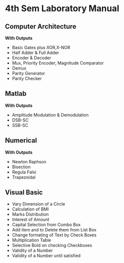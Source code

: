 # 4th Sem Laboratory Manual

## Computer Architecture
**With Outputs**
- Basic Gates plus XOR,X-NOR
- Half Adder & Full Adder
- Encoder & Decoder
- Mux, Priority Encoder, Magnitude 
Comparator
- Demux
- Parity Generator
- Parity Checker

## Matlab
**With Outputs**
- Amplitude Modulation & Demodulation
- DSB-SC
- SSB-SC

## Numerical
**With Outputs**
- Newton Raphson
- Bisection
- Regula Falsi 
- Trapezoidal 

## Visual Basic
- Vary Dimension of a Circle
- Calculation of BMI
- Marks Distribution
- Interest of Amount
- Capital Selection from Combo Box
- Add item and to Delete them from List Box
- Change formating of Text by Check Boxes
- Multiplication Table
- Selective Bold on checking Checkboxes
- Validity of a Number
- Validity of a Number until satisfied
